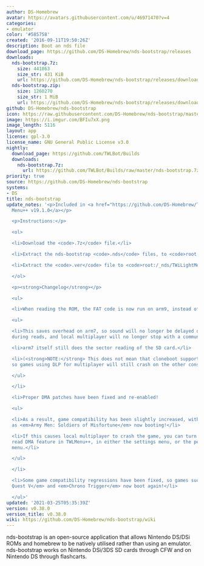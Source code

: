 ```yaml
---
author: DS-Homebrew
avatar: https://avatars.githubusercontent.com/u/46971470?v=4
categories:
- emulator
color: '#585758'
created: '2016-09-11T19:50:26Z'
description: Boot an nds file
download_page: https://github.com/DS-Homebrew/nds-bootstrap/releases
downloads:
  nds-bootstrap.7z:
    size: 441863
    size_str: 431 KiB
    url: https://github.com/DS-Homebrew/nds-bootstrap/releases/download/v0.38.0/nds-bootstrap.7z
  nds-bootstrap.zip:
    size: 1260270
    size_str: 1 MiB
    url: https://github.com/DS-Homebrew/nds-bootstrap/releases/download/v0.38.0/nds-bootstrap.zip
github: DS-Homebrew/nds-bootstrap
icon: https://raw.githubusercontent.com/DS-Homebrew/nds-bootstrap/master/retail/assets/icon.bmp
image: https://i.imgur.com/BFIu7xX.png
image_length: 5116
layout: app
license: gpl-3.0
license_name: GNU General Public License v3.0
nightly:
  download_page: https://github.com/TWLBot/Builds
  downloads:
    nds-bootstrap.7z:
      url: https://github.com/TWLBot/Builds/raw/master/nds-bootstrap.7z
priority: true
source: https://github.com/DS-Homebrew/nds-bootstrap
systems:
- DS
title: nds-bootstrap
update_notes: '<p>Included in <a href="https://github.com/DS-Homebrew/TWiLightMenu/releases/tag/v19.1.0"><strong>TW</strong>i<strong>L</strong>ight
  Menu++ v19.1.0</a></p>

  <p>Instructions:</p>

  <ol>

  <li>Download the <code>.7z</code> file.</li>

  <li>Extract the nds-bootstrap <code>.nds</code> files, to <code>root:/_nds</code>.</li>

  <li>Extract the <code>.ver</code> file to <code>root:/_nds/TWiLightMenu</code>.</li>

  </ol>

  <p><strong>Changelog</strong></p>

  <ul>

  <li>When reading the ROM, the FAT code is now run on arm9, instead of arm7.

  <ul>

  <li>This saves overhead on arm7, so sound will no longer be delayed on some SD cards
  during reads, and local multiplayer will no longer stop with a communication error.</li>

  <li>arm7 itself still does the sector reading of the SD card.</li>

  <li>(<strong>NOTE:</strong> This does not mean that cloneboot support is implemented,
  so games using DLP for multiplayer will still crash on the other console.)</li>

  </ul>

  </li>

  <li>Proper DMA patches have been fixed and re-enabled!

  <ul>

  <li>As a result, game compatibility has been slightly increased, with games such
  as <em>Army Men: Soldiers of Misfortune</em> now booting!</li>

  <li>If this causes local multiplayer to crash the game, you can turn off the card
  read DMA feature in TWLMenu++, in either the settings menu, or the per-game settings
  menu.</li>

  </ul>

  </li>

  <li>Some game compatibility regressions have been fixed, so games such as <em>Dragon
  Quest V</em> and <em>Chrono Trigger</em> now boot again!</li>

  </ul>'
updated: '2021-03-25T05:35:39Z'
version: v0.38.0
version_title: v0.38.0
wiki: https://github.com/DS-Homebrew/nds-bootstrap/wiki
---
```

nds-bootstrap is an open-source application that allows Nintendo DS/DSi ROMs and homebrew to be natively utilised rather than using an emulator. nds-bootstrap works on Nintendo DSi/3DS SD cards through CFW and on Nintendo DS through flashcarts.